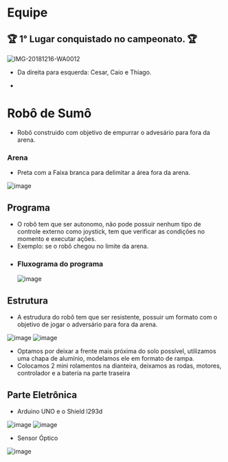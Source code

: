 # Equipe 

## 🏆 1° Lugar conquistado no campeonato. 🏆

![IMG-20181216-WA0012](https://user-images.githubusercontent.com/39228803/147779894-0fbbb64b-c40a-4aff-927f-764022bfd381.jpg)

- Da direita para esquerda: Cesar, Caio e Thiago.

- 

# Robô de Sumô

- Robô construido com objetivo de empurrar o advesário para fora da arena.
### Arena
  - Preta com a Faixa branca para delimitar a área fora da arena.
  
  ![image](https://user-images.githubusercontent.com/39228803/147779694-224d54c0-628c-4cce-9194-ab87c640338b.png)

## Programa
  - O robô tem que ser autonomo, não pode possuir nenhum tipo de controle externo como joystick, tem que verificar as condições no momento e executar ações.
   - Exemplo: se o robô chegou no limite da arena.
   - ### Fluxograma do programa 
     ![image](https://user-images.githubusercontent.com/39228803/147778459-07d64643-366b-4555-8a51-abb3bf519340.png) 
## Estrutura
  - A estrudura do robô tem que ser resistente, possuir um formato com o objetivo de jogar o adversário para fora da arena.
  
  ![image](https://user-images.githubusercontent.com/39228803/147778879-2337a38e-8a3f-4c64-adb2-964280cd6cc9.png) ![image](https://user-images.githubusercontent.com/39228803/147778907-5d436c6b-3d98-4f2c-ace5-d2d29682d548.png) 
   - Optamos por deixar a frente mais próxima do solo possível, utilizamos uma chapa de alumínio, modelamos ele em formato de rampa.
   - Colocamos 2 mini rolamentos na dianteira, deixamos as rodas, motores, controlador e a bateria na parte traseira
## Parte Eletrônica
 - Arduino UNO e o Shield l293d
 
![image](https://user-images.githubusercontent.com/39228803/147779363-bc1df0a1-4a9d-4a32-b213-ae74a2163397.png) ![image](https://user-images.githubusercontent.com/39228803/147779400-9bf1784e-62c8-49a3-a611-a1e3aeece8b0.png)

- Sensor Óptico

![image](https://user-images.githubusercontent.com/39228803/147779619-18de1bfe-ed8f-485d-9c89-e940443366da.png)





